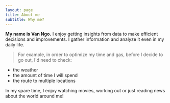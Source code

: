 ```yaml
---
layout: page
title: About me
subtitle: Why me?
---
```


**My name is Van Ngo.** I enjoy getting insights from data to make efficient decisions and improvements. 
I gather information and analyze it even in my daily life. 
>For example, in order to optimize my time and gas, before I decide to go out, I'd need to check:
* the weather
* the amount of time I will spend
* the route to multiple locations

In my spare time, I enjoy watching movies, working out or just reading news about the world around me!
